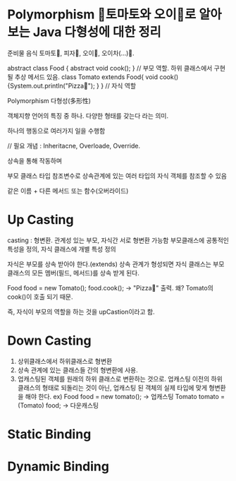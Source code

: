 # Polymorphism 🍅토마토와 오이🥒로 알아보는 Java 다형성에 대한 정리

준비물
음식 
  토마토🍅, 피자🍕, 
  오이🥒, 오이차(...)🍵.


abstract class Food { abstract void cook(); }  // 부모 역할. 하위 클래스에서 구현 될 추상 메서드 있음.
class Tomato extends Food{ void cook(){System.out.println("Pizza🍕"); } } // 자식 역할

Polymorphism 다형성(多形性)

객체지향 언어의 특징 중 하나. 다양한 형태를 갖는다 라는 의미.

하나의 행동으로 여러가지 일을 수행함

// 필요 개념 : Inheritacne, Overloade, Override.

상속을 통해 작동하며

부모 클래스 타입 참조변수로 상속관계에 있는 여러 타입의 자식 객체를 참조할 수 있음

같은 이름 + 다른 메서드 또는 함수(오버라이드)



# Up Casting
casting : 형변환. 관계성 있는 부모, 자식간 서로 형변환 가능함
부모클래스에 공통적인 특성을 정의, 자식 클래스에 개별 특성 정의

자식은 부모를 상속 받아야 한다.(extends)
상속 관계가 형성되면 자식 클래스는 부모 클래스의 모든 멤버(필드, 메서드)를 상속 받게 된다.

Food food = new Tomato();
food.cook(); -> "Pizza🍕" 출력. 왜? Tomato의 cook()이 호출 되기 때문.

즉, 자식이 부모의 역할을 하는 것을 upCastion이라고 함.

# Down Casting
1. 상위클래스에서 하위클래스로 형변환
2. 상속 관계에 있는 클래스들 간의 형변환에 사용.
3. 업캐스팅된 객체를 원래의 하위 클래스로 변환하는 것으로.
   업캐스팅 이전의 하위 클래스의 형태로 되돌리는 것이 아닌,
   업캐스팅 된 객체의 실제 타입에 맞게 형변환을 해야 한다.
ex) Food food = new tomato(); -> 업캐스팅
    Tomato tomato = (Tomato) food; -> 다운캐스팅
   
   

# Static Binding

# Dynamic Binding



